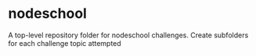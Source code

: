 # nodeschool
A top-level repository folder for nodeschool challenges.  Create subfolders for each challenge topic attempted
